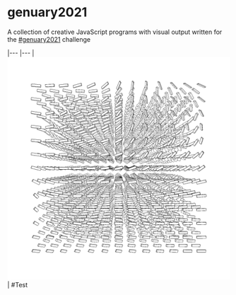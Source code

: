 # genuary2021
A collection of creative JavaScript programs with visual output written for the [#genuary2021](https://genuary2021.github.io/) challenge

|---                              	|---
| ![img](structral-flow(83).jpg)   	|  #Test
